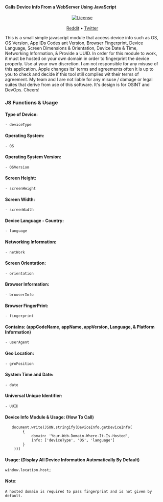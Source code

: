 #### Calls Device Info From a WebServer Using JavaScript
<p align="center"><a href="https://996.icu"><img src="https://img.shields.io/badge/link-996.icu-red.svg" alt="License"></a><br>
<br>
  <a href="https://www.reddit.com/Anonym0us_User">Reddit</a>  •  <a href="https://twitter.com/ProjectZeroDays">Twitter</a>
<br>
<p> This is a small simple javascript module that access device info such as OS, OS Version, App IDs Codes ant Version, Browser Fingerprint, Device Language, Screen Dimensions & Orientation, Device Date & Time, Networking Information, & Provide a UUID. In order for this module to work, it must be hosted on your own domain in order to fingerprint the device properly. Use at your own discretion. I am not responsible for any misuse of this application. Apple changes its' terms and agreements often it is up to you to check and decide if this tool still complies wit their terms of agreement. My team and I are not liable for any misuse / damage or legal suites that derive from use of this software. It's design is for OSINT and DevOps. Cheers!</p>

### JS Functions & Usage 

#### Type of Device:<br>
    - deviceType

#### Operating System:<br>
    - OS

#### Operating System Version:<br>
    - OSVersion

#### Screen Height:<br>
    - screenHeight 

#### Screen Width:<br>
    - screenWidth

#### Device Language - Country:<br>
    - language

#### Networking Information:<br>
    - netWork

#### Screen Orientation:<br>
    - orientation

#### Browser Information:<br>
    - browserInfo
 
#### Browser FingerPrint:<br>
    - fingerprint 

#### Contains: (appCodeName, appName, appVersion, Language, & Platform Information)<br>
    - userAgent

#### Geo Location:<br>
    - groPosition

#### System Time and Date:<br>
    - date

#### Universal Unique Identifier:<br>
    - UUID 

#### Device Info Module & Usage: (How To Call)<br>

 ```
    document.write(JSON.stringify(DeviceInfo.getDeviceInfo(
         {
             domain: 'Your-Web-Domain-Where-It-Is-Hosted',
             info: ['deviceType', 'OS', 'language']
         }
     )))
 ```

#### Usage: (Display All Device Information Automatically By Default)

    window.location.host; 

#### Note: 
    A hosted domain is required to pass fingerprint and is not given by default.

 
